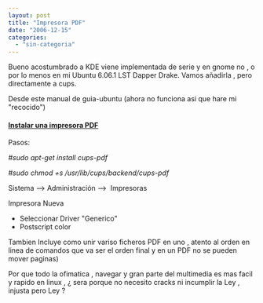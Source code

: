 ```yaml
---
layout: post
title: "Impresora PDF"
date: "2006-12-15"
categories: 
  - "sin-categoria"
---
```


Bueno acostumbrado a KDE viene implementada de serie y en gnome no , o por lo menos en mi Ubuntu 6.06.1 LST Dapper Drake. Vamos añadirla , pero directamente a cups.

Desde este manual de guia-ubuntu (ahora no funciona asi que hare mi "recocido")

#### [Instalar una impresora PDF](https://www.guia-ubuntu.org/index.php?title=Instalar_impresora&oldid=4749)

Pasos:

_#sudo apt-get install cups-pdf_

_#sudo chmod +s /usr/lib/cups/backend/cups-pdf_

Sistema --> Administración -->  Impresoras

Impresora Nueva

- Seleccionar Driver "Generico"
- Postscript color

Tambien Incluye como unir variso ficheros PDF en uno , atento al orden en linea de comandos que va ser el orden final y en un PDF no se pueden mover paginas)

Por que todo la ofimatica , navegar y gran parte del multimedia es mas facil y rapido en linux , ¿ sera porque no necesito cracks ni incumplir la Ley , injusta pero Ley ?
